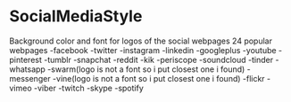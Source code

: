 # SocialMediaStyle
Background color and font for logos of the social webpages
24 popular webpages
-facebook
-twitter
-instagram
-linkedin
-googleplus
-youtube
-pinterest
-tumblr
-snapchat
-reddit
-kik
-periscope
-soundcloud
-tinder
-whatsapp
-swarm(logo is not a font so i put closest one i found)
-messenger
-vine(logo is not a font so i put closest one i found)
-flickr
-vimeo
-viber
-twitch
-skype
-spotify
